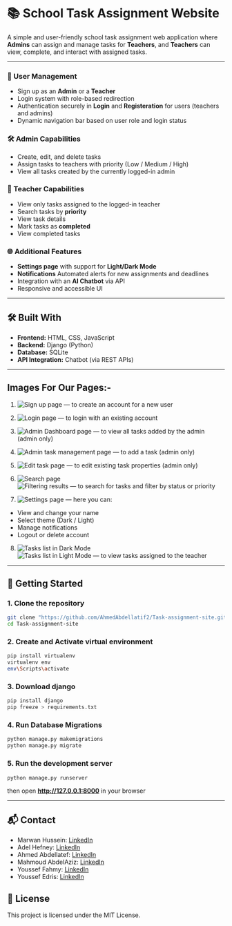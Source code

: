 # 📚 School Task Assignment Website

A simple and user-friendly school task assignment web application where **Admins** can assign and manage tasks for **Teachers**, and **Teachers** can view, complete, and interact with assigned tasks.

---

### 🔐 User Management
- Sign up as an **Admin** or a **Teacher**
- Login system with role-based redirection
- Authentication securely in **Login** and **Registeration** for users (teachers and admins)
- Dynamic navigation bar based on user role and login status

### 🛠️ Admin Capabilities
- Create, edit, and delete tasks
- Assign tasks to teachers with priority (Low / Medium / High)
- View all tasks created by the currently logged-in admin

### 📘 Teacher Capabilities
- View only tasks assigned to the logged-in teacher
- Search tasks by **priority**
- View task details
- Mark tasks as **completed**
- View completed tasks

### 🌐 Additional Features
- **Settings page** with support for **Light/Dark Mode**
- **Notifications** Automated alerts for new assignments and deadlines
- Integration with an **AI Chatbot** via API
- Responsive and accessible UI

---

## 🛠️ Built With

- **Frontend:** HTML, CSS, JavaScript
- **Backend:** Django (Python)
- **Database:** SQLite
- **API Integration:** Chatbot (via REST APIs)

---

## Images For Our Pages:-
1) ![Sign up page](Images/1.%20sign%20up.png) — to create an account for a new user

2) ![Login page](Images/1.%20login.png) — to login with an existing account

3) ![Admin Dashboard page](Images/2.%20admin%20dashboard.png) — to view all tasks added by the admin (admin only)

4) ![Admin task management page](Images/2.%20admin%20task%20management.png) — to add a task (admin only)

5) ![Edit task page](Images/2.%20edit%20task.png) — to edit existing task properties (admin only)

6) ![Search page](Images/3.%20search.png)  
![Filtering results](Images/3.%20search2.png) — to search for tasks and filter by status or priority

7) ![Settings page](Images/4.%20settings.png) — here you can:  
- View and change your name  
- Select theme (Dark / Light)  
- Manage notifications  
- Logout or delete account

8) ![Tasks list in Dark Mode](Images/5.%20tasks%20list%20darkMode.jpg)  
![Tasks list in Light Mode](Images/5.%20tasks%20list%20lightMode.jpg) — to view tasks assigned to the teacher


---

## 🚀 Getting Started

### 1. Clone the repository

```bash
git clone "https://github.com/AhmedAbdellatif2/Task-assignment-site.git"
cd Task-assignment-site
```

### 2. Create and Activate virtual environment
```bash
pip install virtualenv
virtualenv env
env\Scripts\activate
```
### 3. Download django
```bash
pip install django
pip freeze > requirements.txt
```

### 4. Run Database Migrations
 ```bash
 python manage.py makemigrations
 python manage.py migrate
 ```

### 5. Run the development server
```bash
python manage.py runserver
```

then open **http://127.0.0.1:8000** in your browser

---

## 📬 Contact
- Marwan Hussein: [LinkedIn](http://www.linkedin.com/in/marawan-hussein-568373314)
- Adel Hefney: [LinkedIn]()
- Ahmed Abdellatef: [LinkedIn](https://www.linkedin.com/in/ahmed-abdellatif-521b1b27b/)
- Mahmoud AbdelAziz: [LinkedIn]()
- Youssef Fahmy: [LinkedIn]()
- Youssef Edris: [LinkedIn](http://www.linkedin.com/in/yousif-edris)

## 📜 License
This project is licensed under the MIT License.
